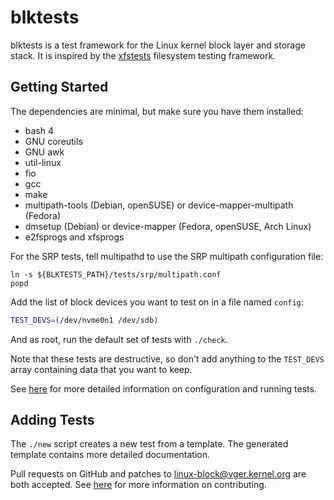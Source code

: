 # blktests

blktests is a test framework for the Linux kernel block layer and storage
stack. It is inspired by the [xfstests](https://git.kernel.org/pub/scm/fs/xfs/xfstests-dev.git/)
filesystem testing framework.

## Getting Started

The dependencies are minimal, but make sure you have them installed:

- bash 4
- GNU coreutils
- GNU awk
- util-linux
- fio
- gcc
- make
- multipath-tools (Debian, openSUSE) or device-mapper-multipath (Fedora)
- dmsetup (Debian) or device-mapper (Fedora, openSUSE, Arch Linux)
- e2fsprogs and xfsprogs

For the SRP tests, tell multipathd to use the SRP multipath configuration
file:

```pushd /etc
ln -s ${BLKTESTS_PATH}/tests/srp/multipath.conf
popd
```

Add the list of block devices you want to test on in a file named `config`:

```sh
TEST_DEVS=(/dev/nvme0n1 /dev/sdb)
```

And as root, run the default set of tests with `./check`.

Note that these tests are destructive, so don't add anything to the `TEST_DEVS`
array containing data that you want to keep.

See [here](Documentation/running-tests.md) for more detailed information on
configuration and running tests.

## Adding Tests

The `./new` script creates a new test from a template. The generated template
contains more detailed documentation.

Pull requests on GitHub and patches to <linux-block@vger.kernel.org> are both
accepted. See [here](CONTRIBUTING.md) for more information on contributing.
